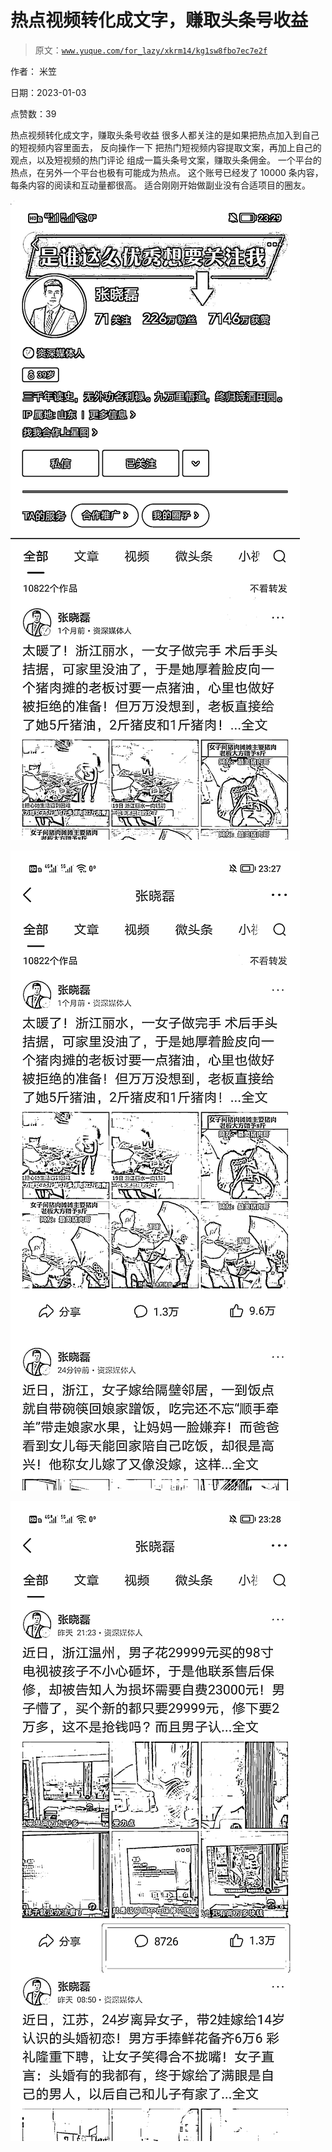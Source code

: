 # 热点视频转化成文字，赚取头条号收益

> 原文：[`www.yuque.com/for_lazy/xkrm14/kg1sw8fbo7ec7e2f`](https://www.yuque.com/for_lazy/xkrm14/kg1sw8fbo7ec7e2f)

作者： 米笠 

日期：2023-01-03 

点赞数：39 

热点视频转化成文字，赚取头条号收益 很多人都关注的是如果把热点加入到自己的短视频内容里面去， 反向操作一下 把热门短视频内容提取文案，再加上自己的观点，以及短视频的热门评论 组成一篇头条号文案，赚取头条佣金。 一个平台的热点，在另外一个平台也极有可能成为热点。 这个账号已经发了 10000 条内容，每条内容的阅读和互动量都很高。 适合刚刚开始做副业没有合适项目的圈友。 

![](img/0d747feffc7ef0775909ff34e9f2c003.png) 

![](img/cf18c0f829581767d055c136401dfc72.png) 

![](img/bd825f3f5edaf222323d0b8381e132f9.png) 

